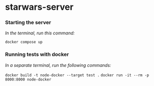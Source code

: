 # starwars-server

### Starting the server

_In the terminal, run this command:_

`docker compose up`

### Running tests with docker

_In a separate terminal, run the following commands:_

`docker build -t node-docker --target test .`
`docker run -it --rm -p 8000:8000 node-docker`
